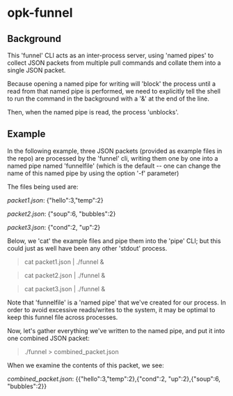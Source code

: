 # opk-funnel 

## Background

This 'funnel' CLI acts as an inter-process server, using 'named pipes' to collect JSON packets from multiple pull commands and collate them into a single JSON packet. 

Because opening a named pipe for writing will 'block' the process until a read from that named pipe is performed, we need to explicitly tell the shell to run the command in the background with a '&' at the end of the line.

Then, when the named pipe is read, the process 'unblocks'.

## Example

In the following example, three JSON packets (provided as example files in the repo) are processed by the 'funnel' cli, writing them one by one into a named pipe named 'funnelfile' (which is the default -- one can change the name of this named pipe by using the option '-f' parameter)

The files being used are:

*packet1.json*:  {"hello":3,"temp":2}

*packet2.json*:  {"soup":6, "bubbles":2}

*packet3.json*:  {"cond":2, "up":2}

Below, we 'cat' the example files and pipe them into the 'pipe' CLI; but this could just as well have been any other 'stdout' process.

> cat packet1.json | ./funnel &

> cat packet2.json | ./funnel &

> cat packet3.json | ./funnel &

Note that 'funnelfile' is a 'named pipe' that we've created for our process.  In order to avoid excessive reads/writes to the system, it may be optimal to keep this funnel file across processes. 

Now, let's gather everything we've written to the named pipe, and put it into one combined JSON packet:

> ./funnel > combined_packet.json

When we examine the contents of this packet, we see:

*combined_packet.json*: {{"hello":3,"temp":2},{"cond":2, "up":2},{"soup":6, "bubbles":2}}
